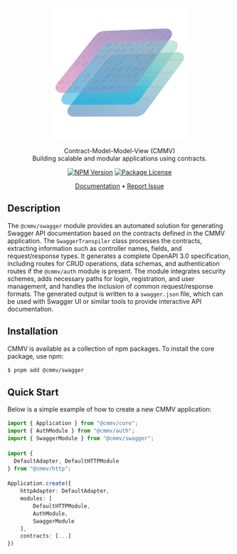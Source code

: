 <p align="center">
  <a href="https://cmmv.io/" target="blank"><img src="https://raw.githubusercontent.com/andrehrferreira/docs.cmmv.io/main/public/assets/logo_CMMV2_icon.png" width="300" alt="CMMV Logo" /></a>
</p>
<p align="center">Contract-Model-Model-View (CMMV) <br/> Building scalable and modular applications using contracts.</p>
<p align="center">
    <a href="https://www.npmjs.com/package/@cmmv/swagger"><img src="https://img.shields.io/npm/v/@cmmv/swagger.svg" alt="NPM Version" /></a>
    <a href="https://github.com/andrehrferreira/cmmv-swagger/blob/main/LICENSE"><img src="https://img.shields.io/npm/l/@cmmv/swagger.svg" alt="Package License" /></a>
</p>

<p align="center">
  <a href="https://cmmv.io">Documentation</a> &bull;
  <a href="https://github.com/andrehrferreira/cmmv-swagger/issues">Report Issue</a>
</p>

## Description

The ``@cmmv/swagger`` module provides an automated solution for generating Swagger API documentation based on the contracts defined in the CMMV application. The ``SwaggerTranspiler`` class processes the contracts, extracting information such as controller names, fields, and request/response types. It generates a complete OpenAPI 3.0 specification, including routes for CRUD operations, data schemas, and authentication routes if the ``@cmmv/auth`` module is present. The module integrates security schemes, adds necessary paths for login, registration, and user management, and handles the inclusion of common request/response formats. The generated output is written to a ``swagger.json`` file, which can be used with Swagger UI or similar tools to provide interactive API documentation.

## Installation

CMMV is available as a collection of npm packages. To install the core package, use npm:

```bash
$ pnpm add @cmmv/swagger
```

## Quick Start

Below is a simple example of how to create a new CMMV application:

```typescript
import { Application } from "@cmmv/core";
import { AuthModule } from "@cmmv/auth";
import { SwaggerModule } from "@cmmv/swagger";

import { 
  DefaultAdapter, DefaultHTTPModule 
} from "@cmmv/http";

Application.create({
    httpAdapter: DefaultAdapter,
    modules: [
        DefaultHTTPModule, 
        AuthModule,
        SwaggerModule
    ],
    contracts: [...]
})
```